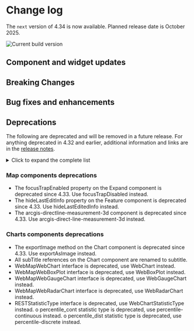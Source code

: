 # Change log

The `next` version of 4.34 is now available. Planned release date is October 2025.

![Current build version](https://img.shields.io/npm/v/@arcgis/core/next?label=Current%20build)

## Component and widget updates

## Breaking Changes

## Bug fixes and enhancements

## Deprecations

The following are deprecated and will be removed in a future release. For anything deprecated in 4.32 and earlier, additional information and links are in the [release notes](https://developers.arcgis.com/javascript/latest/release-notes/#deprecated-classes-properties-methods-events).

<details>
  <summary>Click to expand the complete list</summary>

The following are deprecated and will be removed in a future release:

-	Accessor.watch deprecated since version 4.32. Use reactiveUtils.watch instead.
-	geometry deprecated since version 4.32. Use unionTypes to import union types, or individual modules to import classes.
-	Circle.isSelfIntersecting deprecated since 4.33. Please use simplifyOperator.isSimple() instead.
-	geometryEngine deprecated since version 4.32. Use geometry operators instead.
-	geometryEngine.buffer deprecated since 4.32. Use bufferOperator instead.
-	geometryEngine.clip deprecated since version 4.32. Use clipOperator instead.
-	geometryEngine.contains deprecated since version 4.32. Use containsOperator instead.
-	geometryEngine.convexHull deprecated since version 4.32. Use convexHullOperator instead.
-	geometryEngine.crosses deprecated since version 4.32. Use crossesOperator instead.
-	geometryEngine.cut deprecated since version 4.32. Use cutOperator instead.
-	geometryEngine.densify deprecated since 4.32. Use densifyOperator instead.
-	geometryEngine.difference deprecated since version 4.32. Use differenceOperator instead.
-	geometryEngine.disjoint deprecated since version 4.32. Use disjointOperator instead.
-	geometryEngine.distance deprecated since version 4.32. Use distanceOperator instead.
-	geometryEngine.equals deprecated since version 4.32. Use equalsOperator instead.
-	geometryEngine.extendedSpatialReferenceInfo deprecated since version 4.32.
-	geometryEngine.flipHorizontal deprecated since 4.32. Use Transformation's flipY() method and the affineTransformationOperator instead.
-	geometryEngine.flipVertical deprecated since 4.32. Use Transformation's flipX() method and the affineTransformationOperator instead.
-	geometryEngine.generalize deprecated since 4.32. Use generalizeOperator instead.
-	geometryEngine.geodesicArea deprecated since 4.32. Use geodeticAreaOperator instead.
-	geometryEngine.geodesicBuffer deprecated since 4.32. Use geodesicBufferOperator instead.
-	geometryEngine.geodesicDensify deprecated since 4.32. Use geodeticDensifyOperator instead.
-	geometryEngine.geodesicLength deprecated since 4.32. Use geodeticLengthOperator instead.
-	geometryEngine.intersect deprecated since version 4.32. Use intersectionOperator instead.
-	geometryEngine.intersectLinesToPoints deprecated since 4.32. Use intersectionOperator's executeMany() method instead.
-	geometryEngine.intersects deprecated since version 4.32. Use intersectsOperator instead.
-	geometryEngine.isSimple deprecated since version 4.32. Use simplifyOperator's isSimple() method instead.
-	geometryEngine.nearestCoordinate deprecated since 4.32. Use proximityOperator's getNearestCoordinate() method instead.
-	geometryEngine.nearestVertex deprecated since 4.32. Use proximityOperator's getNearestVertex() method instead.
-	geometryEngine.nearestVertices deprecated since 4.32. Use proximityOperator's getNearestVertices() method instead.
-	geometryEngine.offset deprecated since 4.32. Use offsetOperator instead.
-	geometryEngine.overlaps deprecated since version 4.32. Use overlapsOperator instead.
-	geometryEngine.planarArea deprecated since 4.32. Use areaOperator instead.
-	geometryEngine.planarLength deprecated since 4.32. Use lengthOperator instead.
-	geometryEngine.relate deprecated since version 4.32. Use relateOperator instead.
-	geometryEngine.rotate deprecated since 4.32. Use Transformation's rotate() method and the affineTransformationOperator instead.
-	geometryEngine.simplify deprecated since version 4.32. Use simplifyOperator instead.
-	geometryEngine.symmetricDifference deprecated since 4.32. Use symmetricDifferenceOperator instead.
-	geometryEngine.touches deprecated since version 4.32. Use touchesOperator instead.
-	geometryEngine.union deprecated since 4.32. Use unionOperator instead.
-	geometryEngine.within deprecated since version 4.32. Use withinOperator instead.
-	geometryEngineAsync deprecated since version 4.32. Use geometry operators instead. You can use the web workers to perform geometry operations in a separate thread, which can improve the performance. Options include using the SDK's worker utility, creating a custom worker, or using a helper library such as Comlink.
-	geometryEngineAsync.buffer deprecated since 4.32. Use bufferOperator instead.
-	geometryEngineAsync.clip deprecated since version 4.32. clipOperator instead.
-	geometryEngineAsync.contains deprecated since version 4.32. Use containsOperator instead.
-	geometryEngineAsync.convexHull deprecated since version 4.32. Use convexHullOperator instead.
-	geometryEngineAsync.crosses deprecated since version 4.32. Use crossesOperator instead.
-	geometryEngineAsync.cut deprecated since version 4.32. Use cutOperator instead.
-	geometryEngineAsync.densify deprecated since 4.32. Use densifyOperator instead.
-	geometryEngineAsync.difference deprecated since version 4.32. Use differenceOperator instead.
-	geometryEngineAsync.disjoint deprecated since version 4.32. Use disjointOperator instead.
-	geometryEngineAsync.distance deprecated since version 4.32. Use distanceOperator instead.
-	geometryEngineAsync.equals deprecated since version 4.32. Use equalsOperator instead.
-	geometryEngineAsync.extendedSpatialReferenceInfo deprecated since version 4.32.
-	geometryEngineAsync.flipHorizontal deprecated since 4.32. Use Transformation's flipY() method and the affineTransformationOperator instead.
-	geometryEngineAsync.flipVertical deprecated since 4.32. Use Transformation's flipX() method and the affineTransformationOperator instead.
-	geometryEngineAsync.generalize deprecated since 4.32. Use generalizeOperator instead.
-	geometryEngineAsync.geodesicArea deprecated since 4.32. Use geodeticAreaOperator instead.
-	geometryEngineAsync.geodesicBuffer deprecated since 4.32. Use geodesicBufferOperator instead.
-	geometryEngineAsync.geodesicDensify deprecated since 4.32. Use geodeticDensifyOperator instead.
-	geometryEngineAsync.geodesicLength deprecated since 4.32. Use geodeticLengthOperator instead.
-	geometryEngineAsync.intersect deprecated since version 4.32. Use intersectionOperator instead.
-	geometryEngineAsync.intersectLinesToPoints deprecated since 4.32. Use intersectionOperator's executeMany() method instead.
-	geometryEngineAsync.intersects deprecated since version 4.32. Use intersectsOperator instead.
-	geometryEngineAsync.isSimple deprecated since version 4.32. Use simplifyOperator's isSimple() method instead.
-	geometryEngineAsync.nearestCoordinate deprecated since 4.32. Use proximityOperator's getNearestCoordinate() method instead.
-	geometryEngineAsync.nearestVertex deprecated since 4.32. Use proximityOperator's getNearestVertex() method instead.
-	geometryEngineAsync.nearestVertices deprecated since 4.32. Use proximityOperator's getNearestVertices() method instead.
-	geometryEngineAsync.offset deprecated since 4.32. Use offsetOperator instead.
-	geometryEngineAsync.overlaps deprecated since version 4.32. Use overlapsOperator instead.
-	geometryEngineAsync.planarArea deprecated since 4.32. Use areaOperator instead.
-	geometryEngineAsync.planarLength deprecated since 4.32. Use lengthOperator instead.
-	geometryEngineAsync.relate deprecated since version 4.32. Use relateOperator instead.
-	geometryEngineAsync.rotate deprecated since 4.32. Use Transformation's rotate() method and the affineTransformationOperator instead.
-	geometryEngineAsync.simplify deprecated since version 4.32. Use simplifyOperator instead.
-	geometryEngineAsync.symmetricDifference deprecated since 4.32. Use symmetricDifferenceOperator instead.
-	geometryEngineAsync.touches deprecated since version 4.32. Use touchesOperator instead.
-	geometryEngineAsync.union deprecated since 4.32. Use unionOperator instead.
-	geometryEngineAsync.within deprecated since version 4.32. Use withinOperator instead.
-	geometryEngineAsync~SpatialReferenceInfo.SpatialReferenceInfo deprecated since version 4.32.
-	geometryEngine~AreaUnits.AreaUnits deprecated since version 4.32. Use AreaUnit instead.
-	geometryEngine~LinearUnits.LinearUnits deprecated since version 4.32. Use LengthUnit instead.
-	geometryEngine~NearestPointResult.NearestPointResult deprecated since version 4.32. Use proximityOperator's ProximityResult instead.
-	geometryEngine~SpatialReferenceInfo.SpatialReferenceInfo deprecated since version 4.32.
-	Polygon.isSelfIntersecting deprecated since 4.33. Please use simplifyOperator.isSimple() instead.
-	projection deprecated since version 4.32. Use the projectOperator instead.
-	projection.getTransformation deprecated since version 4.32. Use the geographicTransformationUtils.getTransformation() method instead.
-	projection.getTransformations deprecated since version 4.32. Use the geographicTransformationUtils.getTransformations() method instead.
-	projection.isLoaded deprecated since version 4.32. Use the projectOperator.isLoaded() method instead.
-	projection.load deprecated since version 4.32. Use the projectOperator.load() method instead.
-	projection.project deprecated since version 4.32. Use the projectOperator instead.
-	geodesicUtils deprecated since version 4.33. Use geometry operators instead.
-	geodesicUtils.geodesicAreas deprecated since version 4.33. Use geodeticAreaOperator instead.
-	geodesicUtils.geodesicDensify deprecated since version 4.33. Use geodeticDensifyOperator instead.
-	geodesicUtils.geodesicDistance deprecated since version 4.33. Use geodeticDistanceOperator instead.
-	geodesicUtils.geodesicLengths deprecated since version 4.33. Use geodeticLengthOperator instead.
-	geodesicUtils.pointFromDistance deprecated since version 4.33.
-	GeographicTransformation deprecated since version 4.32. Use GeographicTransformation instead.
-	GeographicTransformation.getInverse deprecated since version 4.32. Use GeographicTransformation's getInverse() method instead.
-	GeographicTransformation.steps deprecated since version 4.32. Use GeographicTransformation's steps property instead.
-	GeographicTransformationStep deprecated since version 4.32. Use GeographicTransformationStep instead.
-	GeographicTransformationStep.getInverse deprecated since version 4.32. Use GeographicTransformationStep's getInverse() method instead.
-	GeographicTransformationStep.wkid deprecated since version 4.32. Use the GeographicTransformationStep's wkid property instead.
-	GeographicTransformationStep.wkt deprecated since version 4.32. Use the GeographicTransformationStep's wkt property instead.
-	meshUtils.georeference deprecated since version 4.30. Use convertVertexSpace instead.
-	meshUtils.ungeoreference deprecated since version 4.30. Use convertVertexSpace instead.
-	geometry~Extent.Extent deprecated since version 4.32. Import Extent directly instead.
-	geometry~Geometry.Geometry deprecated since version 4.32. Use GeometryUnion instead.
-	geometry~Multipoint.Multipoint deprecated since version 4.32. Import Multipoint directly instead.
-	geometry~Point.Point deprecated since version 4.32. Import Point directly instead.
-	geometry~Polygon.Polygon deprecated since version 4.32. Import Polygon directly instead.
-	geometry~Polyline.Polyline deprecated since version 4.32. Import Polyline directly instead.
-	geometry~SpatialReference.SpatialReference deprecated since version 4.32. Import SpatialReference directly instead.
-	BingMapsLayer deprecated since version 4.33.
-	ImageryLayer.fetchImage deprecated since version 4.33. Use ImageryLayer.fetchPixels instead.
-	pointCloudRenderers deprecated since version 4.32. Use unionTypes to import union types, or individual modules to import classes.
-	pointCloudRenderers~PointCloudClassBreaksRenderer.PointCloudClassBreaksRenderer deprecated since version 4.32. Import PointCloudClassBreaksRenderer directly instead.
-	pointCloudRenderers~PointCloudRenderer.PointCloudRenderer deprecated since version 4.32. Use PointCloudRendererUnion instead.
-	pointCloudRenderers~PointCloudRGBRenderer.PointCloudRGBRenderer deprecated since version 4.32. Import PointCloudRGBRenderer directly instead.
-	pointCloudRenderers~PointCloudStretchRenderer.PointCloudStretchRenderer deprecated since version 4.32. Import PointCloudStretchRenderer directly instead.
-	pointCloudRenderers~PointCloudUniqueValueRenderer.PointCloudUniqueValueRenderer deprecated since version 4.32. Import PointCloudUniqueValueRenderer directly instead.
-	rasterRenderers deprecated since version 4.32. Use unionTypes to import union types, or individual modules to import classes.
-	rasterRenderers~ClassBreaksRenderer.ClassBreaksRenderer deprecated since version 4.32. Import ClassBreaksRenderer directly instead.
-	rasterRenderers~FlowRenderer.FlowRenderer deprecated since version 4.32. Import FlowRenderer directly instead.
-	rasterRenderers~RasterColormapRenderer.RasterColormapRenderer deprecated since version 4.32. Import ClassBreaksRenderer directly instead.
-	rasterRenderers~RasterShadedReliefRenderer.RasterShadedReliefRenderer deprecated since version 4.32. Import RasterShadedReliefRenderer directly instead.
-	rasterRenderers~RasterStretchRenderer.RasterStretchRenderer deprecated since version 4.32. Import RasterStretchRenderer directly instead.
-	rasterRenderers~UniqueValueRenderer.UniqueValueRenderer deprecated since version 4.32. Import UniqueValueRenderer directly instead.
-	rasterRenderers~VectorFieldRenderer.VectorFieldRenderer deprecated since version 4.32. Import ClassBreaksRenderer directly instead.
-	renderers deprecated since version 4.32. Use unionTypes to import union types, or individual modules to import classes.
-	RasterStretchRenderer.statistics deprecated since version 4.31. Use customStatistics instead.
-	renderers~ClassBreaksRenderer.ClassBreaksRenderer deprecated since version 4.32. Import ClassBreaksRenderer directly instead.
-	renderers~DictionaryRenderer.DictionaryRenderer deprecated since version 4.32. Import DictionaryRenderer directly instead.
-	renderers~DotDensityRenderer.DotDensityRenderer deprecated since version 4.32. Import DotDensityRenderer directly instead.
-	renderers~HeatmapRenderer.HeatmapRenderer deprecated since version 4.32. Import HeatmapRenderer directly instead.
-	renderers~PieChartRenderer.PieChartRenderer deprecated since version 4.32. Import PieChartRenderer directly instead.
-	renderers~Renderer.Renderer deprecated since version 4.32. Use RendererUnion instead.
-	renderers~RendererWithVisualVariables.RendererWithVisualVariables deprecated since version 4.32. Use RendererWithVisualVariablesUnion instead.
-	renderers~SimpleRenderer.SimpleRenderer deprecated since version 4.32. Import SimpleRenderer directly instead.
-	renderers~UniqueValueRenderer.UniqueValueRenderer deprecated since version 4.32. Import UniqueValueRenderer directly instead.
-	symbols deprecated since version 4.32. Use unionTypes to import union types, or individual modules to import classes.
-	WebStyleSymbol.fetchCIMSymbol deprecated since version 4.33. Use fetchSymbol instead. Pass { acceptedFormats: ["cim"] } as options to fetchSymbol to retrieve only CIM symbols.
-	symbols~CIMSymbol.CIMSymbol deprecated since version 4.32. Import CIMSymbol directly instead.
-	symbols~ExtrudeSymbol3DLayer.ExtrudeSymbol3DLayer deprecated since version 4.32. Import ExtrudeSymbol3DLayer directly instead.
-	symbols~FillSymbol.FillSymbol deprecated since version 4.32. Use FillSymbol2DUnion instead.
-	symbols~FillSymbol3DLayer.FillSymbol3DLayer deprecated since version 4.32. Import FillSymbol3DLayer directly instead.
-	symbols~Font.Font deprecated since version 4.32. Import Font directly instead.
-	symbols~IconSymbol3DLayer.IconSymbol3DLayer deprecated since version 4.32. Import IconSymbol3DLayer directly instead.
-	symbols~LabelSymbol3D.LabelSymbol3D deprecated since version 4.32. Import LabelSymbol3D directly instead.
-	symbols~LineSymbol3D.LineSymbol3D deprecated since version 4.32. Import LineSymbol3D directly instead.
-	symbols~LineSymbol3DLayer.LineSymbol3DLayer deprecated since version 4.32. Import LineSymbol3DLayer directly instead.
-	symbols~MarkerSymbol.MarkerSymbol deprecated since version 4.32. Use MarkerSymbol2DUnion instead.
-	symbols~MeshSymbol3D.MeshSymbol3D deprecated since version 4.32. Import MeshSymbol3D directly instead.
-	symbols~ObjectSymbol3DLayer.ObjectSymbol3DLayer deprecated since version 4.32. Import ObjectSymbol3DLayer directly instead.
-	symbols~PathSymbol3DLayer.PathSymbol3DLayer deprecated since version 4.32. Import PathSymbol3DLayer directly instead.
-	symbols~PictureFillSymbol.PictureFillSymbol deprecated since version 4.32. Import PictureFillSymbol directly instead.
-	symbols~PictureMarkerSymbol.PictureMarkerSymbol deprecated since version 4.32. Import PictureMarkerSymbol directly instead.
-	symbols~PointSymbol3D.PointSymbol3D deprecated since version 4.32. Import PointSymbol3D directly instead.
-	symbols~PolygonSymbol3D.PolygonSymbol3D deprecated since version 4.32. Import PolygonSymbol3D directly instead.
-	symbols~SimpleFillSymbol.SimpleFillSymbol deprecated since version 4.32. Import SimpleFillSymbol directly instead.
-	symbols~SimpleLineSymbol.SimpleLineSymbol deprecated since version 4.32. Import SimpleLineSymbol directly instead.
-	symbols~SimpleMarkerSymbol.SimpleMarkerSymbol deprecated since version 4.32. Import SimpleMarkerSymbol directly instead.
-	symbols~Symbol.Symbol deprecated since version 4.32. Use SymbolUnion instead.
-	symbols~Symbol2D.Symbol2D deprecated since version 4.32. Use Symbol2DUnion instead.
-	symbols~Symbol2D3D.Symbol2D3D deprecated since version 4.32. Use Symbol2D3DUnion instead.
-	symbols~Symbol3D.Symbol3D deprecated since version 4.32. Use Symbol3DUnion instead.
-	symbols~Symbol3DLayer.Symbol3DLayer deprecated since version 4.32. Use Symbol3DLayerUnion instead.
-	symbols~TextSymbol.TextSymbol deprecated since version 4.32. Import TextSymbol directly instead.
-	symbols~TextSymbol3DLayer.TextSymbol3DLayer deprecated since version 4.32. Import TextSymbol3DLayer directly instead.
-	symbols~WaterSymbol3DLayer.WaterSymbol3DLayer deprecated since version 4.32. Import WaterSymbol3DLayer directly instead.
-	symbols~WebStyleSymbol.WebStyleSymbol deprecated since version 4.32. Import WebStyleSymbol directly instead.
-	TimeExtent deprecated since version 4.31. Use TimeExtent instead.
-	TimeInterval deprecated since version 4.31. Use TimeInterval instead.
-	LinkChartView.highlightOptions deprecated since version 4.32. Use the highlights property instead.
-	MapView.highlightOptions deprecated since version 4.32. Use the highlights property instead.
-	Navigation.mouseWheelZoomEnabled deprecated since version 4.32. Use actionMap.mouseWheel instead.
-	SceneView.highlightOptions deprecated since version 4.32. Use the highlights property instead.
-	View2D.highlightOptions deprecated since version 4.32. Use the highlights property instead.
-	AreaMeasurement3D deprecated since 4.33. Use the Area Measurement 3D component instead. For information on widget deprecation, read about Esri's move to web components.
-	AreaMeasurement3DViewModel deprecated since 4.33. Use the Area Measurement 3D component or AreaMeasurementAnalysis instead. For information on widget deprecation, read about Esri's move to web components.
-	BasemapGallery deprecated since 4.32. Use the Basemap Gallery component instead. For information on widget deprecation, read about Esri's move to web components.
-	BasemapToggle deprecated since 4.32. Use the Basemap Toggle component instead. For information on widget deprecation, read about Esri's move to web components.
-	Compass deprecated since 4.32. Use the Compass component instead. For information on widget deprecation, read about Esri's move to web components.
-	DirectionalPad deprecated since 4.32. Use the Directional Pad component instead. For information on widget deprecation, read about Esri's move to web components.
-	DirectLineMeasurement3D deprecated since 4.33. Use the Direct Line Measurement 3D component instead. For information on widget deprecation, read about Esri's move to web components.
-	DirectLineMeasurement3DViewModel deprecated since 4.33. Use the Direct Line Measurement 3D component or DirectLineMeasurementAnalysis instead. For information on widget deprecation, read about Esri's move to web components.
-	Editor.deleteFeatureFromWorkflow deprecated since version 4.33. Use deleteFeatures instead.
-	EditorViewModel.deleteFeatureFromWorkflow deprecated since version 4.33. Use deleteFeatures instead.
-	FeatureTable.clearSelectionFilter deprecated since version 4.30. Use filterBySelectionEnabled or objectIds instead.
-	FeatureTable.filterBySelection deprecated since version 4.30. Use filterBySelectionEnabled or objectIds instead.
-	FeatureTableViewModel.clearSelectionFilter deprecated since version 4.30. Use filterBySelectionEnabled or objectIds() instead.
-	FeatureTableViewModel.filterBySelection deprecated since version 4.30. Use filterBySelectionEnabled or objectIds instead.
-	FieldColumn.name deprecated since version 4.30, use FieldColumn.fieldName instead.
-	ButtonMenu deprecated since version 4.30, use TableMenuConfig, Calcite components - Dropdown, Calcite components - List, or Calcite components - Menu web components instead.
-	ButtonMenuItem deprecated since version 4.30, use TableMenuItemConfig instead.
-	ButtonMenuViewModel deprecated since version 4.30, use TableMenuConfig, Calcite components - Dropdown, Calcite components - List, or Calcite components - Menu web components instead.
-	Fullscreen deprecated since 4.32. Use the Fullscreen component instead. For information on widget deprecation, read about Esri's move to web components.
-	FullscreenViewModel deprecated since 4.33. Use the JavaScript Fullscreen API directly instead.
-	Home deprecated since 4.32. Use the Home component instead. For information on widget deprecation, read about Esri's move to web components.
-	LineOfSight deprecated since 4.33. Use the Line Of Sight component instead. For information on widget deprecation, read about Esri's move to web components.
-	LineOfSightTarget deprecated since 4.33. Use the LineOfSightAnalysisTarget on LineOfSightAnalysis instead.
-	LineOfSightViewModel deprecated since 4.33. Use the Line Of Sight component or LineOfSightAnalysis instead. For information on widget deprecation, read about Esri's move to web components.
-	Locate deprecated since 4.32. Use the Locate component instead. For information on widget deprecation, read about Esri's move to web components.
-	NavigationToggle deprecated since 4.32. Use the Navigation Toggle component instead. For information on widget deprecation, read about Esri's move to web components.
-	NavigationToggleViewModel deprecated since 4.33. Use the Navigation Toggle component instead. For information on widget deprecation, read about Esri's move to web components.
-	Print deprecated since 4.33. Use the Print component instead. For information on widget deprecation, read about Esri's move to web components.
-	ScaleBar deprecated since 4.32. Use the Scale Bar component instead. For information on widget deprecation, read about Esri's move to web components.
-	Search deprecated since 4.33. Use the Search component instead. For information on widget deprecation, read about Esri's move to web components.
-	Slice deprecated since 4.33. Use the Slice component instead. For information on widget deprecation, read about Esri's move to web components.
-	SliceViewModel deprecated since 4.33. Use the Slice component or SliceAnalysis instead. For information on widget deprecation, read about Esri's move to web components.
-	Swipe deprecated since 4.32. Use the Swipe component instead. For information on widget deprecation, read about Esri's move to web components.
-	TimeZoneLabel deprecated since 4.33. Use the Time Zone Label component instead. For information on widget deprecation, read about Esri's move to web components.
-	Track deprecated since 4.32. Use the Track component instead. For information on widget deprecation, read about Esri's move to web components.
-	UtilityNetworkTrace.gdbVersion deprecated since version 4.31, gdbVersion will be removed and the gdbVersion of the UtilityNetwork will be consumed directly.
-	UtilityNetworkTraceViewModel.gdbVersion deprecated since version 4.31, gdbVersion will be removed and the gdbVersion of the UtilityNetwork will be consumed directly.
-	VersionManagementViewModel.versionIdentifierLookup deprecated since version 4.30. Use VersioningState instead.
-	VersionManagementViewModel.versionInfoLookup deprecated since version 4.30. Use VersioningState instead.
-	VersionManagementViewModel.versionManagementServiceLookup deprecated since version 4.30. Use VersioningState instead.
-	VideoPlayer deprecated since 4.33. Use the Video Player component instead. For information on widget deprecation, read about Esri's move to web components.
-	Weather deprecated since 4.33. Use the Weather component instead. For information on widget deprecation, read about Esri's move to web components.
-	WeatherViewModel deprecated since 4.33. Use the Weather component instead. For information on widget deprecation, read about Esri's move to web components.
-	Zoom deprecated since 4.32. Use the Zoom component instead. For information on widget deprecation, read about Esri's move to web components.


-	The "connectivity" possible value for QueryAssociationsParameters.types is deprecated at 4.29. Please use "junction-junction-connectivity" instead.
-	The following named easing presets on GoToOptions3D presets are deprecated at 4.33: in-cubic, out-cubic, in-out-cubic, in-expo, out-expo, in-out-expo, and in-out-coast-quad. Please use cubic-in, cubic-out, cubic-in-out, expo-in, expo-out, expo-in-out, and quad-in-out-coast instead.

</details>

### Map components deprecations

-	The focusTrapEnabled property on the Expand component is deprecated since 4.33. Use focusTrapDisabled instead.
-	The hideLastEditInfo property on the Feature component is deprecated since 4.33. Use hideLastEditedInfo instead.
-	The arcgis-directline-measurement-3d component is deprecated since 4.33. Use arcgis-direct-line-measurement-3d instead.

### Charts components deprecations

-	The exportImage method on the Chart component is deprecated since 4.33. Use exportAsImage instead.
-	All subTitle references on the Chart component are renamed to subtitle.
-	WebMapWebChart interface is deprecated, use WebChart instead.
-	WebMapWebBoxPlot interface is deprecated, use WebBoxPlot instead.
-	WebMapWebGaugeChart interface is deprecated, use WebGaugeChart instead.
-	WebMapWebRadarChart interface is deprecated, use WebRadarChart instead.
-	RESTStatisticType interface is deprecated, use WebChartStatisticType instead.
  o	percentile_cont statistic type is deprecated, use percentile-continuous instead.
  o	percentile_dist statistic type is deprecated, use percentile-discrete instead.

